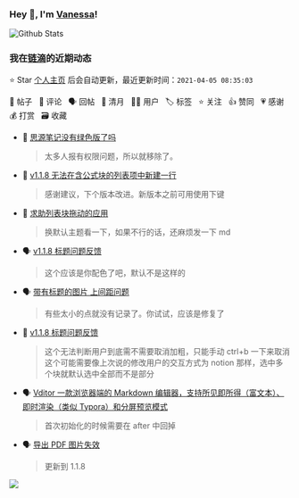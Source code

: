 ### Hey 👋, I'm [Vanessa](http://vanessa.b3log.org/)!

![Github Stats](https://github-readme-stats.vercel.app/api?username=Vanessa219&show_icons=true)

<!--events start -->

### 我在[链滴](https://ld246.com)的近期动态

⭐️ Star [个人主页](https://github.com/Vanessa219/Vanessa219) 后会自动更新，最近更新时间：`2021-04-05 08:35:03`

📝 帖子 &nbsp; 💬 评论 &nbsp; 🗣 回帖 &nbsp; 🌙 清月 &nbsp; 👨‍💻 用户 &nbsp; 🏷️ 标签 &nbsp; ⭐️ 关注 &nbsp; 👍 赞同 &nbsp; 💗 感谢 &nbsp; 💰 打赏 &nbsp; 🗃 收藏

* 💬 [思源笔记没有绿色版了吗](https://ld246.com/article/1617534454945/comment/1617537542147#comments)

  > 太多人报有权限问题，所以就移除了。
* 💬 [v1.1.8 无法在含公式块的列表项中新建一行](https://ld246.com/article/1617505631413/comment/1617531482908#comments)

  > 感谢建议，下个版本改进。新版本之前可用使用下键
* 💬 [求助列表块拖动的应用](https://ld246.com/article/1617522899375/comment/1617526854261#comments)

  > 换默认主题看一下，如果不行的话，还麻烦发一下 md
* 🗣 [v1.1.8 标题问题反馈](https://ld246.com/article/1617467362237/comment/1617501882451#comments)

  > 这个应该是你配色了吧，默认不是这样的
* 🗣 [带有标题的图片 上间距问题](https://ld246.com/article/1617366147316/comment/1617499668101#comments)

  > 有些太小的点就没有记录了。你试试，应该是修复了
* 💬 [v1.1.8 标题问题反馈](https://ld246.com/article/1617467362237/comment/1617498904321#comments)

  > 这个无法判断用户到底需不需要取消加粗，只能手动 ctrl+b 一下来取消 这个可能需要像上次说的修改用户的交互方式为 notion 那样，选中多个块就默认选中全部而不是部分
* 🗣 [Vditor 一款浏览器端的 Markdown 编辑器，支持所见即所得（富文本）、即时渲染（类似 Typora）和分屏预览模式](https://ld246.com/article/1549638745630/comment/1617469226101#comments)

  > 首次初始化的时候需要在 after 中回掉
* 🗣 [导出 PDF 图片失效](https://ld246.com/article/1617455674710/comment/1617457094924#comments)

  > 更新到 1.1.8


<!--events end -->

<a title="Hits" target="_blank" href="https://github.com/Vanessa219/Vanessa219"><img src="https://hits.b3log.org/Vanessa219/Vanessa219.svg"></a>
